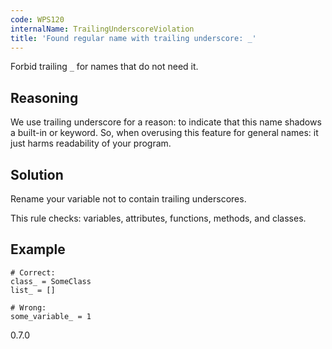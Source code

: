 ```yaml
---
code: WPS120
internalName: TrailingUnderscoreViolation
title: 'Found regular name with trailing underscore: _'
---
```


Forbid trailing `_` for names that do not need it.

## Reasoning
We use trailing underscore for a reason: to indicate that this name
shadows a built-in or keyword. So, when overusing this feature for
general names: it just harms readability of your program.

## Solution
Rename your variable not to contain trailing underscores.

This rule checks: variables, attributes, functions, methods, and
classes.

## Example

    # Correct:
    class_ = SomeClass
    list_ = []
    
    # Wrong:
    some_variable_ = 1

<div class="versionadded">

0.7.0

</div>